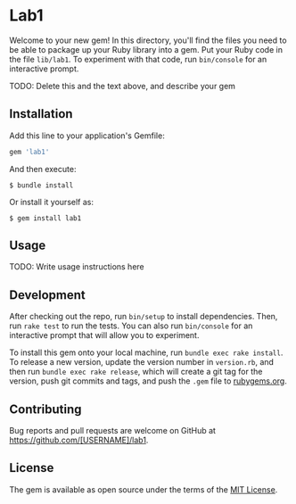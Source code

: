 # Lab1

Welcome to your new gem! In this directory, you'll find the files you need to be able to package up your Ruby library into a gem. Put your Ruby code in the file `lib/lab1`. To experiment with that code, run `bin/console` for an interactive prompt.

TODO: Delete this and the text above, and describe your gem

## Installation

Add this line to your application's Gemfile:

```ruby
gem 'lab1'
```

And then execute:

    $ bundle install

Or install it yourself as:

    $ gem install lab1

## Usage

TODO: Write usage instructions here

## Development

After checking out the repo, run `bin/setup` to install dependencies. Then, run `rake test` to run the tests. You can also run `bin/console` for an interactive prompt that will allow you to experiment.

To install this gem onto your local machine, run `bundle exec rake install`. To release a new version, update the version number in `version.rb`, and then run `bundle exec rake release`, which will create a git tag for the version, push git commits and tags, and push the `.gem` file to [rubygems.org](https://rubygems.org).

## Contributing

Bug reports and pull requests are welcome on GitHub at https://github.com/[USERNAME]/lab1.


## License

The gem is available as open source under the terms of the [MIT License](https://opensource.org/licenses/MIT).
